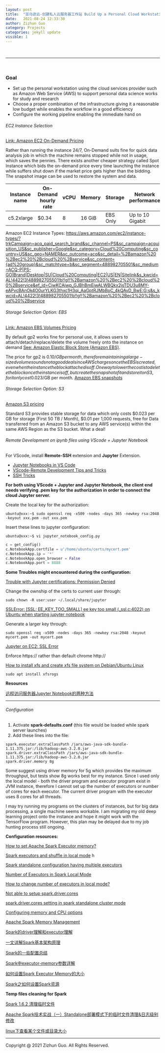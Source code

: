 ```yaml
---
layout: post
title:  "亚马逊云-创建私人云服务器工作站 Build Up a Personal Cloud Workstation using AWS Technologies"
date:   2021-08-24 12:33:30
author: Zizhun Guo
category: Projects
categories: jekyll update
visible: 1
---
```


<br>

---

<br>

### Goal
- Set up the personal workstation using the cloud services provider such as Amazon Web Service (AWS) to support personal data science works for study and research
- Choose a proper combination of the infrastructure giving it a reasonable low budget while enables the workflow in a good efficiency
- Configure the working pipeline enabling the immediate hand on

###### EC2 Instance Selection

[Link: Amazon EC2 On-Demand Pricing](https://aws.amazon.com/ec2/pricing/on-demand/?nc1=h_ls)

Rather than running the instance 24/7, On-Demand suits fine for quick data analysis job in which the machine remains stopped while not in usage, which saves the pennies. There exists another cheaper strategy called Spot Instance which bids the on-demand price every time launching the instance while suffers shut down if the market price gets higher than the bidding. The snapshot image can be used to restore the system and data.

|Instance name|On-Demand hourly rate|vCPU|Memory|Storage|Network performance|
|---|---|---|---|---|---|
|c5.2xlarge|	$0.34|	8	|16 GiB|	EBS Only|	Up to 10 Gigabit|

Amazon EC2 Instance Types: https://aws.amazon.com/ec2/instance-types/?trkCampaign=acq_paid_search_brand&sc_channel=PS&sc_campaign=acquisition_US&sc_publisher=Google&sc_category=Cloud%20Computing&sc_country=US&sc_geo=NAMER&sc_outcome=acq&sc_detail=%2Bamazon%20%2Bec2%20%2Bcloud%20%2Bservice&sc_content={ad%20group}&sc_matchtype=b&sc_segment=488982705501&sc_medium=ACQ-P|PS-GO|Brand|Desktop|SU|Cloud%20Computing|EC2|US|EN|Sitelink&s_kwcid=AL!4422!3!488982705501!b!!g!!%2Bamazon%20%2Bec2%20%2Bcloud%20%2Bservice&ef_id=CjwKCAjwp_GJBhBmEiwALWBQkx2jsTDU3u8MY-eAPvcBAnOk4O0urYLKG3thxc1H3qi_AaGptRJMbBoC_4kQAvD_BwE:G:s&s_kwcid=AL!4422!3!488982705501!b!!g!!%2Bamazon%20%2Bec2%20%2Bcloud%20%2Bservice

###### Storage Selection Option: EBS

[Link: Amazon EBS Volumes Pricing](https://aws.amazon.com/ebs/pricing/)

By default gp2 works fine for personal use, it allows users to attach/detach/replace/delete the volume freely onto the instance on demand [See: Amazon Elastic Block Store (Amazon EBS)](https://docs.aws.amazon.com/AWSEC2/latest/UserGuide/AmazonEBS.html). 

The price for gp2 is 0.10$/GB per month, therefore maintaining a large-sized volume sounds not a good deal since AWS charges once the EBS is created, even when the instance the block attached is off. One way to lower the cost is to delete the block once the instance is off, but create the snapshot of it and store it on S3, for it only cost 0.023$/GB per month. [Amazon EBS snapshots](https://docs.aws.amazon.com/AWSEC2/latest/UserGuide/EBSSnapshots.html)

###### Storage Selection Option: S3

[Amazon S3 pricing](https://aws.amazon.com/s3/pricing/)

Standard S3 provides stable storage for data which only costs $0.023 per GB for storage (First 50 TB / Month), $0.01 per 1,000 requests, free for Data transferred from an Amazon S3 bucket to any AWS service(s) within the same AWS Region as the S3 bucket. What a deal!

###### Remote Development on ipynb files using VScode + Jupyter Notebook

For VScode, install **Remote-SSH** extension and **Jupyter** Extension.
- [Jupyter Notebooks in VS Code](https://code.visualstudio.com/docs/datascience/jupyter-notebooks)
- [VScode-Remote Development Tips and Tricks](https://code.visualstudio.com/docs/remote/troubleshooting#_reusing-a-key-generated-in-puttygen)
- [SSH Tricks](https://serversforhackers.com/c/ssh-tricks)

**For both using VScode + Jupyter and Jupyter Notebook, the client end needs verifying .pem key for the authorization in order to connect the cloud Jupyter server.**

Create the local key for the authorization:
```
ubuntu@xxx:~$ sudo openssl req -x509 -nodes -days 365 -newkey rsa:2048 -keyout xxx.pem -out xxx.pem
```

Insert these lines to jupyter configuration:

```
ubuntu@xxx:~$ vi jupyter_notebook_config.py
```

```py
c = get_config()
c.NotebookApp.certfile = u'/home/ubuntu/certs/mycert.pem'
c.NotebookApp.ip = '*'
c.NotebookApp.open_browser = False
c.NotebookApp.port = 8888
```

**Some Troubles might encountered during the configuration:**

[Trouble with Jupyter certifications: Permission Denied](https://stackoverflow.com/questions/52673879/trouble-with-jupyter-certifications)

Change the ownship of the certs to current user through:
```
sudo chown -R user:user ~/.local/share/jupyter
```

[SSLError: [SSL: EE_KEY_TOO_SMALL] ee key too small (_ssl.c:4022) on Ubuntu when starting jupyter notebook](https://stackoverflow.com/questions/67753969/sslerror-ssl-ee-key-too-small-ee-key-too-small-ssl-c4022-on-ubuntu-when)

Generate a larger key through:
```
sudo openssl req -x509 -nodes -days 365 -newkey rsa:2048 -keyout mycert.pem -out mycert.pem
```

[Jupyter on EC2: SSL Error](https://stackoverflow.com/questions/36387654/jupyter-on-ec2-ssl-error)

Enforce https:// rather than default chrome http://

[How to install xfs and create xfs file system on Debian/Ubuntu Linux](https://www.cyberciti.biz/faq/how-to-install-xfs-and-create-xfs-file-system-on-debianubuntu-linux/)

```
sudo apt install xfsrogs
```

**Resources**

[远程访问服务器Jupyter Notebook的两种方法](https://www.jianshu.com/p/8fc3cd032d3c)

****

###### Configuration

1. Activate **spark-defaults.conf** (this file would be loaded while spark server launches)
2. Add these lines into the file:
```
spark.executor.extraClassPath /jars/aws-java-sdk-bundle-1.11.375.jar:/lib/hadoop-aws-3.2.0.jar
spark.driver.extraClassPath /jars/aws-java-sdk-bundle-1.11.375.jar:/lib/hadoop-aws-3.2.0.jar
spark.driver.memory 8g
```

Some suggest using driver memory for 5g which provides the maximum throughput, but tests show 8g works best for my instance. Since I used only the local model - both the driver program and executor program exist in JVM instance, therefore I cannot set up the number of executors or number of cores for each executor. The current driver program with the executor uses 8 cores for all threads.

I may try running my programs on the clusters of instances, but for big data processing, a single machine seems workable. I am migrating my old deep learning project onto the instance and hope it might work with the TensorFlow program. However, this plan may be delayed due to my job hunting process still ongoing. 

**Configuration resources:**

[How to set Apache Spark Executor memory?](https://stackoverflow.com/questions/26562033/how-to-set-apache-spark-executor-memory)


[Spark executors and shuffle in local mode](ttps://stackoverflow.com/questions/67923596/spark-executors-and-shuffle-in-local-mode)
h


[Spark standalone configuration having multiple executors](https://stackoverflow.com/questions/39986507/spark-standalone-configuration-having-multiple-executors)


[Number of Executors in Spark Local Mode](https://stackoverflow.com/questions/44590284/number-of-executors-in-spark-local-mode)


[How to change number of executors in local mode?](https://stackoverflow.com/questions/52188910/how-to-change-number-of-executors-in-local-mode/52189023)


[Not able to setup spark.driver.cores](https://community.cloudera.com/t5/Support-Questions/Not-able-to-setup-spark-driver-cores/td-p/220152)


[spark.driver.cores setting in spark standalone cluster mode](https://stackoverflow.com/questions/56247441/spark-driver-cores-setting-in-spark-standalone-cluster-mode)


[Configuring memory and CPU options](https://www.ibm.com/docs/en/zpfas/1.1.0?topic=spark-configuring-memory-cpu-options)


[Apache Spark Memory Management](https://medium.com/analytics-vidhya/apache-spark-memory-management-49682ded3d42)


[Spark的driver理解和executor理解](https://blog.csdn.net/zpf336/article/details/83006569)


[一文详解Spark基本架构原理](http://www.uml.org.cn/bigdata/201906152.asp)


[Spark的一些配置总结](https://blog.csdn.net/baolibin528/article/details/54406540)


[Spark中executor-memory参数详解](https://blog.csdn.net/weixin_43668299/article/details/107036763?utm_medium=distribute.pc_relevant.none-task-blog-2~default~baidujs_baidulandingword~default-0.searchformbaiduhighlight&spm=1001.2101.3001.4242)


[如何设置Spark Executor Memory的大小](https://blog.csdn.net/weixin_43878293/article/details/92977940)


[Spark之如何设置Spark资源](https://www.cnblogs.com/GuixinChan/p/13503927.html)


**Temp files cleaning for Spark**

[Spark 1.6.2 清理临时文件](http://www.thirteenyu.com/2018/04/28/code-spark162-clean-tmp/)


[Apache Spark技术实战（一）Standalone部署模式下的临时文件清理&日志级别修改](https://developer.aliyun.com/article/60527)



[linux下查看某个文件或目录大小](https://blog.csdn.net/AlbertFly/article/details/69945050)


---
Copyright @ 2021 Zizhun Guo. All Rights Reserved.

